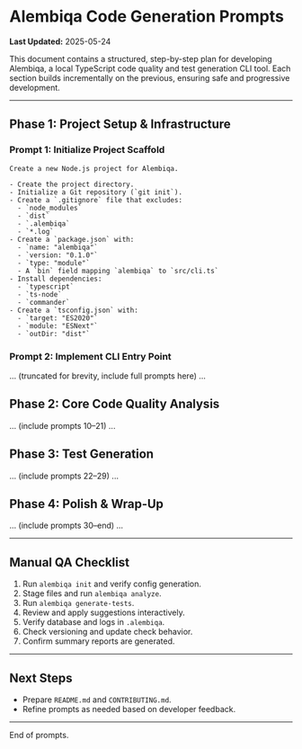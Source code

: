 # Alembiqa Code Generation Prompts

**Last Updated:** 2025-05-24

This document contains a structured, step-by-step plan for developing Alembiqa, a local TypeScript code quality and test generation CLI tool. Each section builds incrementally on the previous, ensuring safe and progressive development.

---

## Phase 1: Project Setup & Infrastructure

### Prompt 1: Initialize Project Scaffold

```text
Create a new Node.js project for Alembiqa.

- Create the project directory.
- Initialize a Git repository (`git init`).
- Create a `.gitignore` file that excludes:
  - `node_modules`
  - `dist`
  - `.alembiqa`
  - `*.log`
- Create a `package.json` with:
  - `name: "alembiqa"`
  - `version: "0.1.0"`
  - `type: "module"`
  - A `bin` field mapping `alembiqa` to `src/cli.ts`
- Install dependencies:
  - `typescript`
  - `ts-node`
  - `commander`
- Create a `tsconfig.json` with:
  - `target: "ES2020"`
  - `module: "ESNext"`
  - `outDir: "dist"`
```

### Prompt 2: Implement CLI Entry Point

... (truncated for brevity, include full prompts here) ...

## Phase 2: Core Code Quality Analysis

... (include prompts 10–21) ...

## Phase 3: Test Generation

... (include prompts 22–29) ...

## Phase 4: Polish & Wrap-Up

... (include prompts 30–end) ...

---

## Manual QA Checklist

1. Run `alembiqa init` and verify config generation.
2. Stage files and run `alembiqa analyze`.
3. Run `alembiqa generate-tests`.
4. Review and apply suggestions interactively.
5. Verify database and logs in `.alembiqa`.
6. Check versioning and update check behavior.
7. Confirm summary reports are generated.

---

## Next Steps

- Prepare `README.md` and `CONTRIBUTING.md`.
- Refine prompts as needed based on developer feedback.

---

End of prompts.
